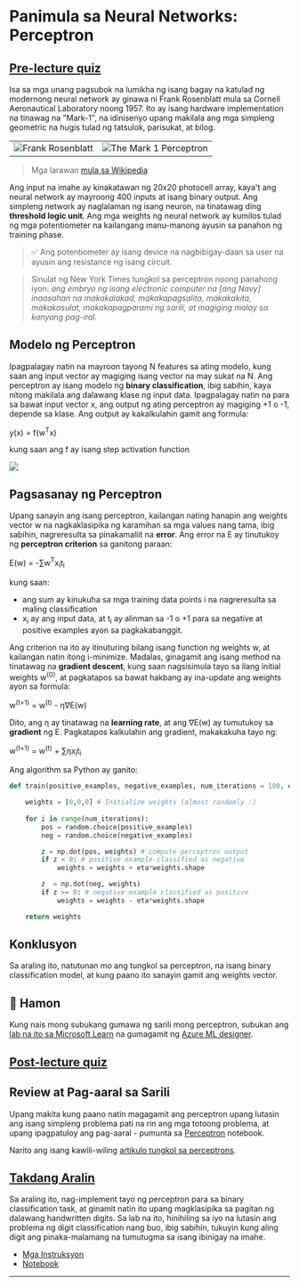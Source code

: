 <!--
CO_OP_TRANSLATOR_METADATA:
{
  "original_hash": "c34cbba802058b6fa267e1a294d4e510",
  "translation_date": "2025-09-23T06:58:42+00:00",
  "source_file": "lessons/3-NeuralNetworks/03-Perceptron/README.md",
  "language_code": "tl"
}
-->
# Panimula sa Neural Networks: Perceptron

## [Pre-lecture quiz](https://ff-quizzes.netlify.app/en/ai/quiz/5)

Isa sa mga unang pagsubok na lumikha ng isang bagay na katulad ng modernong neural network ay ginawa ni Frank Rosenblatt mula sa Cornell Aeronautical Laboratory noong 1957. Ito ay isang hardware implementation na tinawag na "Mark-1", na idinisenyo upang makilala ang mga simpleng geometric na hugis tulad ng tatsulok, parisukat, at bilog.

|      |      |
|--------------|-----------|
|<img src='images/Rosenblatt-wikipedia.jpg' alt='Frank Rosenblatt'/> | <img src='images/Mark_I_perceptron_wikipedia.jpg' alt='The Mark 1 Perceptron' />|

> Mga larawan [mula sa Wikipedia](https://en.wikipedia.org/wiki/Perceptron)

Ang input na imahe ay kinakatawan ng 20x20 photocell array, kaya't ang neural network ay mayroong 400 inputs at isang binary output. Ang simpleng network ay naglalaman ng isang neuron, na tinatawag ding **threshold logic unit**. Ang mga weights ng neural network ay kumilos tulad ng mga potentiometer na kailangang manu-manong ayusin sa panahon ng training phase.

> ✅ Ang potentiometer ay isang device na nagbibigay-daan sa user na ayusin ang resistance ng isang circuit.

> Sinulat ng New York Times tungkol sa perceptron noong panahong iyon: *ang embryo ng isang electronic computer na [ang Navy] inaasahan na makakalakad, makakapagsalita, makakakita, makakasulat, makakapagparami ng sarili, at magiging malay sa kanyang pag-iral.*

## Modelo ng Perceptron

Ipagpalagay natin na mayroon tayong N features sa ating modelo, kung saan ang input vector ay magiging isang vector na may sukat na N. Ang perceptron ay isang modelo ng **binary classification**, ibig sabihin, kaya nitong makilala ang dalawang klase ng input data. Ipagpalagay natin na para sa bawat input vector x, ang output ng ating perceptron ay magiging +1 o -1, depende sa klase. Ang output ay kakalkulahin gamit ang formula:

y(x) = f(w<sup>T</sup>x)

kung saan ang f ay isang step activation function

<img src="images/activation-func.png"/>

## Pagsasanay ng Perceptron

Upang sanayin ang isang perceptron, kailangan nating hanapin ang weights vector w na nagkaklasipika ng karamihan sa mga values nang tama, ibig sabihin, nagreresulta sa pinakamaliit na **error**. Ang error na E ay tinutukoy ng **perceptron criterion** sa ganitong paraan:

E(w) = -&sum;w<sup>T</sup>x<sub>i</sub>t<sub>i</sub>

kung saan:

* ang sum ay kinukuha sa mga training data points i na nagreresulta sa maling classification
* x<sub>i</sub> ay ang input data, at t<sub>i</sub> ay alinman sa -1 o +1 para sa negative at positive examples ayon sa pagkakabanggit.

Ang criterion na ito ay itinuturing bilang isang function ng weights w, at kailangan natin itong i-minimize. Madalas, ginagamit ang isang method na tinatawag na **gradient descent**, kung saan nagsisimula tayo sa ilang initial weights w<sup>(0)</sup>, at pagkatapos sa bawat hakbang ay ina-update ang weights ayon sa formula:

w<sup>(t+1)</sup> = w<sup>(t)</sup> - &eta;&nabla;E(w)

Dito, ang &eta; ay tinatawag na **learning rate**, at ang &nabla;E(w) ay tumutukoy sa **gradient** ng E. Pagkatapos kalkulahin ang gradient, makakakuha tayo ng:

w<sup>(t+1)</sup> = w<sup>(t)</sup> + &sum;&eta;x<sub>i</sub>t<sub>i</sub>

Ang algorithm sa Python ay ganito:

```python
def train(positive_examples, negative_examples, num_iterations = 100, eta = 1):

    weights = [0,0,0] # Initialize weights (almost randomly :)
        
    for i in range(num_iterations):
        pos = random.choice(positive_examples)
        neg = random.choice(negative_examples)

        z = np.dot(pos, weights) # compute perceptron output
        if z < 0: # positive example classified as negative
            weights = weights + eta*weights.shape

        z  = np.dot(neg, weights)
        if z >= 0: # negative example classified as positive
            weights = weights - eta*weights.shape

    return weights
```


## Konklusyon

Sa araling ito, natutunan mo ang tungkol sa perceptron, na isang binary classification model, at kung paano ito sanayin gamit ang weights vector.

## 🚀 Hamon

Kung nais mong subukang gumawa ng sarili mong perceptron, subukan ang [lab na ito sa Microsoft Learn](https://docs.microsoft.com/en-us/azure/machine-learning/component-reference/two-class-averaged-perceptron?WT.mc_id=academic-77998-cacaste) na gumagamit ng [Azure ML designer](https://docs.microsoft.com/en-us/azure/machine-learning/concept-designer?WT.mc_id=academic-77998-cacaste).

## [Post-lecture quiz](https://ff-quizzes.netlify.app/en/ai/quiz/6)

## Review at Pag-aaral sa Sarili

Upang makita kung paano natin magagamit ang perceptron upang lutasin ang isang simpleng problema pati na rin ang mga totoong problema, at upang ipagpatuloy ang pag-aaral - pumunta sa [Perceptron](Perceptron.ipynb) notebook.

Narito ang isang kawili-wiling [artikulo tungkol sa perceptrons](https://towardsdatascience.com/what-is-a-perceptron-basics-of-neural-networks-c4cfea20c590).

## [Takdang Aralin](lab/README.md)

Sa araling ito, nag-implement tayo ng perceptron para sa binary classification task, at ginamit natin ito upang magklasipika sa pagitan ng dalawang handwritten digits. Sa lab na ito, hinihiling sa iyo na lutasin ang problema ng digit classification nang buo, ibig sabihin, tukuyin kung aling digit ang pinaka-malamang na tumutugma sa isang ibinigay na imahe.

* [Mga Instruksyon](lab/README.md)
* [Notebook](lab/PerceptronMultiClass.ipynb)

---

